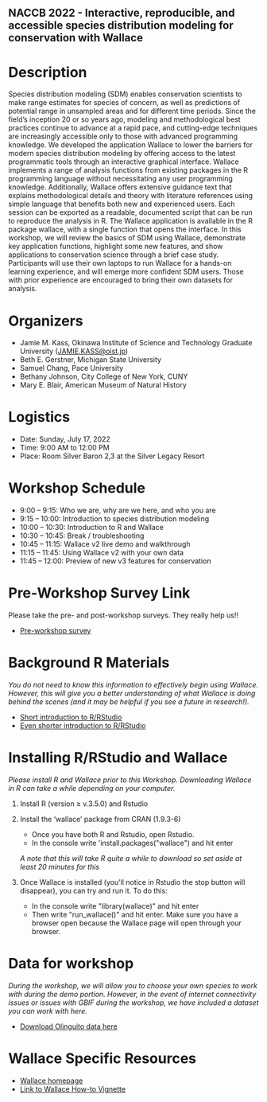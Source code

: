 ## NACCB 2022 -  Interactive, reproducible, and accessible species distribution modeling for conservation with Wallace


# Description
Species distribution modeling (SDM) enables conservation scientists to make range estimates for species of concern, as well as predictions of potential range in unsampled areas and for different time periods. Since the field’s inception 20 or so years ago, modeling and methodological best practices continue to advance at a rapid pace, and cutting-edge techniques are increasingly accessible only to those with advanced programming knowledge. We developed the application Wallace to lower the barriers for modern species distribution modeling by offering access to the latest programmatic tools through an interactive graphical interface. Wallace implements a range of analysis functions from existing packages in the R programming language without necessitating any user programming knowledge. Additionally, Wallace offers extensive guidance text that explains methodological details and theory with literature references using simple language that benefits both new and experienced users. Each session can be exported as a readable, documented script that can be run to reproduce the analysis in R. The Wallace application is available in the R package wallace, with a single function that opens the interface. In this workshop, we will review the basics of SDM using Wallace, demonstrate key application functions, highlight some new features, and show applications to conservation science through a brief case study. Participants will use their own laptops to run Wallace for a hands-on learning experience, and will emerge more confident SDM users. Those with prior experience are encouraged to bring their own datasets for analysis.


# Organizers
- Jamie M. Kass, Okinawa Institute of Science and Technology Graduate University (JAMIE.KASS@oist.jp)
- Beth E. Gerstner, Michigan State University 
- Samuel Chang, Pace University 
- Bethany Johnson, City College of New York, CUNY
- Mary E. Blair, American Museum of Natural History

# Logistics
- Date: Sunday, July 17, 2022
- Time: 9:00 AM to 12:00 PM
- Place: Room Silver Baron 2,3 at the Silver Legacy Resort

# Workshop Schedule
- 9:00 – 9:15: Who we are, why are we here, and who you are
- 9:15 – 10:00: Introduction to species distribution modeling
- 10:00 – 10:30: Introduction to R and Wallace
- 10:30 – 10:45: Break / troubleshooting
- 10:45 – 11:15: Wallace v2 live demo and walkthrough
- 11:15 – 11:45: Using Wallace v2 with your own data
- 11:45 – 12:00: Preview of new v3 features for conservation


# Pre-Workshop Survey Link
Please take the pre- and post-workshop surveys. They really help us!!

- [Pre-workshop survey](https://docs.google.com/forms/d/e/1FAIpQLSfWHHjgWtrJJ-ThQ59_sd5MOjxh5Mxrh32kYTDXITDmgSuQAA/viewform)

# Background R Materials
*You do not need to know this information to effectively begin using Wallace. However, this will give you a better understanding of what Wallace is doing behind the scenes (and it may be helpful if you see a future in research!).*

- [Short introduction to R/RStudio](https://mlammens.github.io/SCCS-R-Wallace/docs/Intro-to-RStudio.html)
- [Even shorter introduction to R/RStudio](https://github.com/bgerstner90/SCCS_2021/blob/f8719086341de081676dd0cf3a77e9d4c18e53f9/Crash-Course-R.html)

# Installing R/RStudio and Wallace
*Please install R and Wallace prior to this Workshop. Downloading Wallace in R can take a while depending on your computer.*
1. Install R (version ≥ v.3.5.0) and Rstudio 

2. Install the ‘wallace’ package from CRAN (1.9.3-6)

   - Once you have both R and Rstudio, open Rstudio.
   - In the console write 'install.packages("wallace") and hit enter
   
   *A note that this will take R quite a while to download so set aside at least 20 minutes for this*

3. Once Wallace is installed (you'll notice in Rstudio the stop button will disappear), you can try and run it. To do this:

   - In the console write "library(wallace)" and hit enter
   - Then write "run_wallace()" and hit enter. Make sure you have a browser open because the Wallace page will open through your browser.


# Data for workshop
*During the workshop, we will allow you to choose your own species to work with during the demo portion. However, in the event of internet connectivity issues or issues with GBIF during the workshop, we have included a dataset you can work with here.*
- [Download Olinguito data here](https://drive.google.com/drive/folders/11E2Dt1Y1BLTE5t0IvQEnUSDagckhvv5M?usp=sharing)


# Wallace Specific Resources
- [Wallace homepage](https://wallaceecomod.github.io/)
- [Link to Wallace How-to Vignette]([https://wallaceecomod.github.io/vignettes/wallace_vignette.html](https://wallaceecomod.github.io/wallace/articles/tutorial-v2.html))



